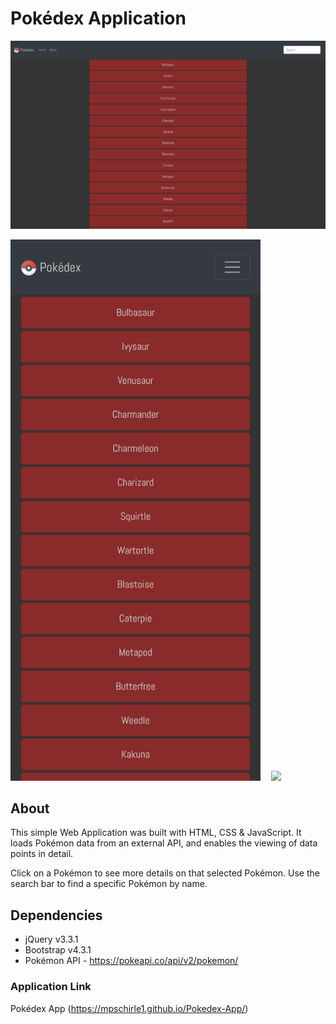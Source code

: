 # Pokédex Application

<img src="img/pokedex-app-screenshot.png">
<pre><img src="img/pokedex-app-mobile-screenshot.png" width="400">  <img src="pokedex-app-mobile-screenshot-2.png" width="400"></pre>

## About

This simple Web Application was built with HTML, CSS & JavaScript.
It loads Pokémon data from an external API, and enables the
viewing of data points in detail.

Click on a Pokémon to see more details on that selected Pokémon. Use the search bar to find a specific Pokémon by name.

## Dependencies

- jQuery v3.3.1
- Bootstrap v4.3.1
- Pokémon API - https://pokeapi.co/api/v2/pokemon/

### Application Link

Pokédex App (https://mpschirle1.github.io/Pokedex-App/)


